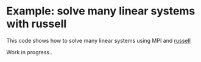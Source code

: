 # Example: solve many linear systems with russell

This code shows how to solve many linear systems using MPI and [russell](https://github.com/cpmech/russell/)

Work in progress..
